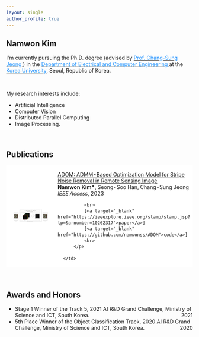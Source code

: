 ```yaml
---
layout: single
author_profile: true
---
```


<h2>Namwon Kim</h2>

I'm currently pursuing the Ph.D. degree (advised by [<font color='dodgerblue'> Prof. Chang-Sung Jeong </font>](https://koreauniv.pure.elsevier.com/en/persons/chang-sung-jeong)) in the [<font color='dodgerblue'> Department of Electrical and Computer Engineering </font>](https://ee.korea.ac.kr/eng/main/main.html) at the [<font color='dodgerblue'> Korea University</font>](https://www.korea.edu/), Seoul, Republic of Korea.

<br/>

My research interests include:
- Artificial Intelligence
- Computer Vision
- Distributed Parallel Computing
- Image Processing.

<br/>

<h2>Publications</h2>
<table style="width:100%;border:0px;border-spacing:0px;border-collapse:separate;margin-right:auto;margin-left:auto;">
  <tbody>
  <!--             ADOM-->
  <tr bgcolor="#ffffff">
      <td style="padding:20px;width:35%;vertical-align:middle">
          <img src='images/ADOM.png' width="250">
      </td>
      <td width="75%" valign="middle">
          <p>
              <a target="_blank" href="https://ieeexplore.ieee.org/document/10262317">
                  <papertitle>
                    ADOM: ADMM-Based Optimization Model for Stripe Noise Removal in Remote Sensing Image
                  </papertitle>
              </a>
              <br>
              <b>Namwon Kim*</b>, Seong-Soo Han, Chang-Sung Jeong
              <br>
              <em>IEEE Access</em>, 2023

              <br>
              [<a target="_blank" href="https://ieeexplore.ieee.org/stamp/stamp.jsp?tp=&arnumber=10262317">paper</a>]
              [<a target="_blank" href="https://github.com/namwonss/ADOM">code</a>]
              <br>
          </p>

      </td>
  </tr>

  </tbody>
</table>

<br/>

<h2>Awards and Honors</h2>
<table style="width:100%;border:0px;border-spacing:0px;border-collapse:separate;margin-right:auto;margin-left:auto;">
    <tbody>
    <tr>
        <ul>
            <li>
                Stage 1 Winner of the Track 5, 2021 AI R&D Grand Challenge, Ministry of Science and ICT, South Korea.
                <div style="float:right; text-align:right">2021</div>
            </li>
            <li>
                5th Place Winner of the Object Classification Track, 2020 AI R&D Grand Challenge, Ministry of Science and ICT, South Korea.
                <div style="float:right; text-align:right">2020</div>
            </li>
        </ul>
    </tr>
    </tbody>
</table>
    



<br/><br/><br/><br/>

<script type="text/javascript" id="clustrmaps" src="//cdn.clustrmaps.com/map_v2.js?cl=2d78ad&w=500&t=tt&d=9n7XmY2J_uslkPyd-OJqi7ZPT-U-vdL-bqFJ1LKAZEI&co=ffffff&ct=000000"></script>

